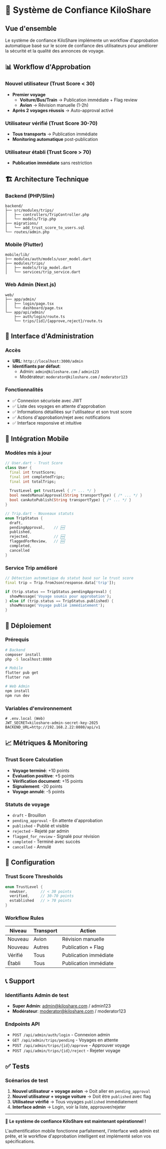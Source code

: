# 🎯 Système de Confiance KiloShare

## Vue d'ensemble

Le système de confiance KiloShare implémente un workflow d'approbation automatique basé sur le score de confiance des utilisateurs pour améliorer la sécurité et la qualité des annonces de voyage.

## 📊 Workflow d'Approbation

### Nouvel utilisateur (Trust Score < 30)
- **Premier voyage**
  - **Voiture/Bus/Train** → Publication immédiate + Flag review
  - **Avion** → Révision manuelle (1-2h)
- **Après 2 voyages réussis** → Auto-approval activé

### Utilisateur vérifié (Trust Score 30-70)
- **Tous transports** → Publication immédiate
- **Monitoring automatique** post-publication

### Utilisateur établi (Trust Score > 70)
- **Publication immédiate** sans restriction

## 🏗️ Architecture Technique

### Backend (PHP/Slim)
```
backend/
├── src/modules/trips/
│   ├── controllers/TripController.php
│   └── models/Trip.php
├── migrations/
│   └── add_trust_score_to_users.sql
└── routes/admin.php
```

### Mobile (Flutter)
```
mobile/lib/
├── modules/auth/models/user_model.dart
├── modules/trips/
│   ├── models/trip_model.dart
│   └── services/trip_service.dart
```

### Web Admin (Next.js)
```
web/
├── app/admin/
│   ├── login/page.tsx
│   └── dashboard/page.tsx
└── app/api/admin/
    ├── auth/login/route.ts
    └── trips/[id]/{approve,reject}/route.ts
```

## 🔐 Interface d'Administration

### Accès
- **URL**: `http://localhost:3000/admin`
- **Identifiants par défaut**:
  - Admin: `admin@kiloshare.com` / `admin123`
  - Modérateur: `moderator@kiloshare.com` / `moderator123`

### Fonctionnalités
- ✅ Connexion sécurisée avec JWT
- ✅ Liste des voyages en attente d'approbation
- ✅ Informations détaillées sur l'utilisateur et son trust score
- ✅ Actions d'approbation/rejet avec notifications
- ✅ Interface responsive et intuitive

## 📱 Intégration Mobile

### Modèles mis à jour
```dart
// User.dart - Trust Score
class User {
  final int trustScore;
  final int completedTrips;
  final int totalTrips;
  
  TrustLevel get trustLevel { /* ... */ }
  bool needsManualApproval(String transportType) { /* ... */ }
  bool canAutoPublish(String transportType) { /* ... */ }
}

// Trip.dart - Nouveaux statuts
enum TripStatus {
  draft,
  pendingApproval,    // 🆕
  published,
  rejected,           // 🆕
  flaggedForReview,   // 🆕
  completed,
  cancelled
}
```

### Service Trip amélioré
```dart
// Détection automatique du statut basé sur le trust score
final trip = Trip.fromJson(response.data['trip']);

if (trip.status == TripStatus.pendingApproval) {
  showMessage('Voyage soumis pour approbation');
} else if (trip.status == TripStatus.published) {
  showMessage('Voyage publié immédiatement');
}
```

## 🚀 Déploiement

### Prérequis
```bash
# Backend
composer install
php -S localhost:8080

# Mobile  
flutter pub get
flutter run

# Web Admin
npm install
npm run dev
```

### Variables d'environnement
```env
# .env.local (Web)
JWT_SECRET=kiloshare-admin-secret-key-2025
BACKEND_URL=http://192.168.2.22:8080/api/v1
```

## 📈 Métriques & Monitoring

### Trust Score Calculation
- **Voyage terminé**: +10 points
- **Évaluation positive**: +5 points  
- **Vérification document**: +15 points
- **Signalement**: -20 points
- **Voyage annulé**: -5 points

### Statuts de voyage
- `draft` - Brouillon
- `pending_approval` - En attente d'approbation
- `published` - Publié et visible
- `rejected` - Rejeté par admin
- `flagged_for_review` - Signalé pour révision
- `completed` - Terminé avec succès
- `cancelled` - Annulé

## 🔧 Configuration

### Trust Score Thresholds
```dart
enum TrustLevel {
  newUser,      // < 30 points
  verified,     // 30-70 points  
  established   // > 70 points
}
```

### Workflow Rules
| Niveau | Transport | Action |
|--------|-----------|---------|
| Nouveau | Avion | Révision manuelle |
| Nouveau | Autres | Publication + Flag |
| Vérifié | Tous | Publication immédiate |
| Établi | Tous | Publication immédiate |

## 📞 Support

### Identifiants Admin de test
- **Super Admin**: admin@kiloshare.com / admin123
- **Modérateur**: moderator@kiloshare.com / moderator123

### Endpoints API
- `POST /api/admin/auth/login` - Connexion admin
- `GET /api/admin/trips/pending` - Voyages en attente
- `POST /api/admin/trips/{id}/approve` - Approuver voyage
- `POST /api/admin/trips/{id}/reject` - Rejeter voyage

## ✅ Tests

### Scénarios de test
1. **Nouvel utilisateur + voyage avion** → Doit aller en `pending_approval`
2. **Nouvel utilisateur + voyage voiture** → Doit être `published` avec flag
3. **Utilisateur vérifié** → Tous voyages `published` immédiatement
4. **Interface admin** → Login, voir la liste, approuver/rejeter

---

🎉 **Le système de confiance KiloShare est maintenant opérationnel !**

L'authentification mobile fonctionne parfaitement, l'interface web admin est prête, et le workflow d'approbation intelligent est implémenté selon vos spécifications.